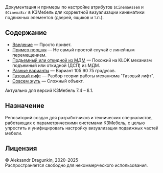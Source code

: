 Документация и примеры по настройке атрибутов `$CinemaAssem` и `$CinemaScr` в К3Мебель для корректной визуализации кинематики подвижных элементов (дверей, ящиков и т.п.).

## Содержание

- [Введение](000_Introduction.MD) — Просто привет.
- [Пример поршня](001_Cinema.MD) — Не самый простой случай с линейным перемещением.
- [Подъемный или откидной из МДМ](002_Cinema.MD) — Похожий на KLOK механизм подъемный или откидной (ДСП) из МДМ.
- [Разные варианты](003_Cinema.MD) — Вариант 105 90 75 градусов.
- [Газовый лифт](004_Cinema.MD) — Разбор теории работы механизма "Газовый лифт".
- [Совсем жуть](005_Cinema.MD) — Сложный объект.

Актуально для версий К3Мебель 7.4 – 8.1.

## Назначение

Репозиторий создан для разработчиков и технических специалистов, работающих с параметрическими системами К3Мебель, с целью упростить и унифицировать настройку визуализации подвижных частей мебели.

## Лицензия

© Aleksandr Dragunkin, 2020–2025  
Распространяется свободно для некоммерческого использования.
